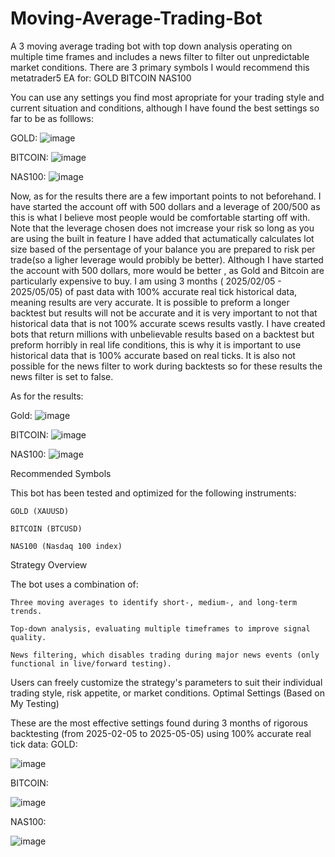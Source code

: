 # Moving-Average-Trading-Bot

A 3 moving average trading bot with top down analysis operating on multiple time frames and includes a news filter to filter out unpredictable market conditions. There are 3 primary symbols I would recommend this metatrader5 EA for:
GOLD
BITCOIN
NAS100

You can use any settings you find most apropriate for your trading style and current situation and conditions, although I have found the best settings so far to be as folllows:

GOLD:
![image](https://github.com/user-attachments/assets/cbb1beaf-f735-42bc-b0b7-1848b3d05b4f)

BITCOIN:
![image](https://github.com/user-attachments/assets/620561ea-cbf9-42cf-985b-fc2c5db42de9)

NAS100:
![image](https://github.com/user-attachments/assets/69913638-bb94-4f5a-91ac-df27ee5a5d03)

Now, as for the results there are a few important points to not beforehand. I have started the account off with 500 dollars and a leverage of 200/500 as this is what I believe most people would be comfortable starting off with. Note that the leverage chosen does not imcrease your risk so long as you are using the built in feature I have added that actumatically calculates lot size based of the persentage of your balance you are prepared to risk per trade(so a ligher leverage would probibly be better). Although I have started the account with 500 dollars, more would be better , as Gold and Bitcoin are particularly expensive to buy. I am using 3 months ( 2025/02/05 - 2025/05/05) of past data with 100% accurate real tick historical data, meaning results are very accurate. It is possible to preform a longer backtest but results will not be accurate and it is very important to not that historical data that is not 100% accurate scews results vastly. I have created bots that return millions with unbelievable results based on a backtest but preform horribly in real life conditions, this is why it is important to use historical data that is 100% accurate based on real ticks. It is also not possible for the news filter to work during backtests so for these results the news filter is set to false.

As for the results:

Gold:
![image](https://github.com/user-attachments/assets/43bea8d0-3bb8-460b-9f47-6e7eae6b6bf7)

BITCOIN:
![image](https://github.com/user-attachments/assets/c68ce220-5c94-44b6-a26a-9fbae5098cf7)

NAS100:
![image](https://github.com/user-attachments/assets/bf329624-4d04-46cc-9c6c-f4f3779dd036)

Recommended Symbols

This bot has been tested and optimized for the following instruments:

    GOLD (XAUUSD)

    BITCOIN (BTCUSD)

    NAS100 (Nasdaq 100 index)

Strategy Overview

The bot uses a combination of:

    Three moving averages to identify short-, medium-, and long-term trends.

    Top-down analysis, evaluating multiple timeframes to improve signal quality.

    News filtering, which disables trading during major news events (only functional in live/forward testing).

Users can freely customize the strategy's parameters to suit their individual trading style, risk appetite, or market conditions.
Optimal Settings (Based on My Testing)

These are the most effective settings found during 3 months of rigorous backtesting (from 2025-02-05 to 2025-05-05) using 100% accurate real tick data:
GOLD:

  ![image](https://github.com/user-attachments/assets/43bea8d0-3bb8-460b-9f47-6e7eae6b6bf7)

BITCOIN:

  ![image](https://github.com/user-attachments/assets/c68ce220-5c94-44b6-a26a-9fbae5098cf7)

NAS100:

  ![image](https://github.com/user-attachments/assets/bf329624-4d04-46cc-9c6c-f4f3779dd036)  
